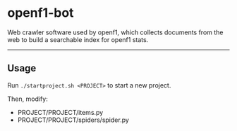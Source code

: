 openf1-bot
==========

Web crawler software used by openf1, which collects documents from the web to build a searchable index for openf1 stats.

***

## Usage

Run `./startproject.sh <PROJECT>` to start a new project.

Then, modify:

* PROJECT/PROJECT/items.py
* PROJECT/PROJECT/spiders/spider.py
